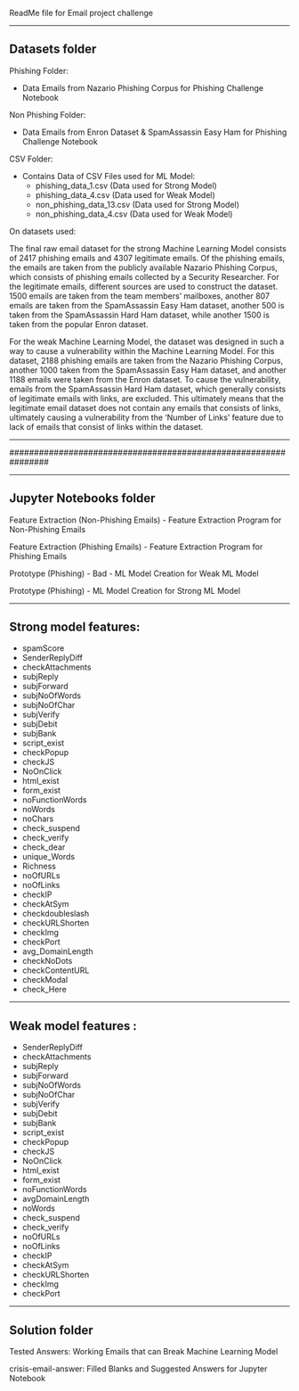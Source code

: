 ReadMe file for Email project challenge

--------------------------------------------------------------
Datasets folder
--------------------------------------------------------------

Phishing Folder:
- Data Emails from Nazario Phishing Corpus for Phishing Challenge Notebook

Non Phishing Folder:
- Data Emails from Enron Dataset & SpamAssassin Easy Ham for Phishing Challenge Notebook

CSV Folder:
- Contains Data of CSV Files used for ML Model:
    - phishing_data_1.csv       (Data used for Strong Model)
    - phishing_data_4.csv       (Data used for Weak Model)
    - non_phishing_data_13.csv  (Data used for Strong Model)
    - non_phishing_data_4.csv   (Data used for Weak Model)

On datasets used:

The final raw email dataset for the strong Machine Learning Model consists of 2417 phishing emails and 4307 legitimate emails. Of the phishing emails, the emails are taken from the publicly available Nazario Phishing Corpus, which consists of phishing emails collected by a Security Researcher. For the legitimate emails, different sources are used to construct the dataset. 1500 emails are taken from the team members’ mailboxes, another 807 emails are taken from the SpamAssassin Easy Ham dataset, another 500 is taken from the SpamAssassin Hard Ham dataset, while another 1500 is taken from the popular Enron dataset. 

For the weak Machine Learning Model, the dataset was designed in such a way to cause a vulnerability within the Machine Learning Model. For this dataset, 2188 phishing emails are taken from the Nazario Phishing Corpus, another 1000 taken from the SpamAssassin Easy Ham dataset, and another 1188 emails were taken from the Enron dataset. To cause the vulnerability, emails from the SpamAssassin Hard Ham dataset, which generally consists of legitimate emails with links, are excluded. This ultimately means that the legitimate email dataset does not contain any emails that consists of links, ultimately causing a vulnerability from the ‘Number of Links’ feature due to lack of emails that consist of links within the dataset.


--------------------------------------------------------------

################################################################

--------------------------------------------------------------
Jupyter Notebooks folder
--------------------------------------------------------------

Feature Extraction (Non-Phishing Emails) - Feature Extraction Program for Non-Phishing Emails
 
Feature Extraction (Phishing Emails) - Feature Extraction Program for Phishing Emails

Prototype (Phishing) - Bad - ML Model Creation for Weak ML Model

Prototype (Phishing) - ML Model Creation for Strong ML Model

--------------------------------------------------------------
Strong model features:
--------------------------------------------------------------

- spamScore
- SenderReplyDiff
- checkAttachments
- subjReply
- subjForward
- subjNoOfWords
- subjNoOfChar
- subjVerify
- subjDebit
- subjBank
- script_exist
- checkPopup
- checkJS
- NoOnClick
- html_exist
- form_exist
- noFunctionWords
- noWords
- noChars
- check_suspend
- check_verify
- check_dear
- unique_Words
- Richness
- noOfURLs
- noOfLinks
- checkIP
- checkAtSym
- checkdoubleslash
- checkURLShorten
- checkImg
- checkPort
- avg_DomainLength
- checkNoDots
- checkContentURL
- checkModal
- check_Here

--------------------------------------------------------------
Weak model features :
--------------------------------------------------------------

- SenderReplyDiff      
- checkAttachments     
- subjReply            
- subjForward          
- subjNoOfWords        
- subjNoOfChar         
- subjVerify           
- subjDebit            
- subjBank             
- script_exist         
- checkPopup           
- checkJS              
- NoOnClick            
- html_exist           
- form_exist           
- noFunctionWords      
- avgDomainLength      
- noWords              
- check_suspend        
- check_verify         
- noOfURLs             
- noOfLinks            
- checkIP              
- checkAtSym           
- checkURLShorten      
- checkImg             
- checkPort            

--------------------------------------------------------------
Solution folder
--------------------------------------------------------------

Tested Answers: Working Emails that can Break Machine Learning Model

crisis-email-answer: Filled Blanks and Suggested Answers for Jupyter Notebook

